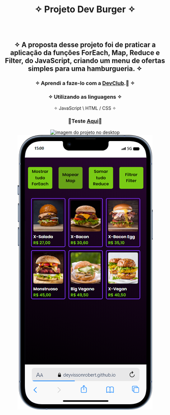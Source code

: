<div align="center">
  
# ✧ Projeto Dev Burger ✧
<br> <br>

## ✧ A proposta desse projeto foi de praticar a aplicação da funções ForEach, Map, Reduce e Filter, do JavaScript, criando um menu de ofertas simples para uma hamburgueria. ✧
### ✧ Aprendi a faze-lo com a <a href="https://rodolfomori.com.br/devclub/" target="_blank">DevClub</a>.🚀 ✧

### ✧ Utilizando as linguagens ✧
✧ JavaScript \ HTML / CSS ✧
### <p>👾Teste <a href="https://deyvissonrobert.github.io/Projeto-7-Dev-Burger/" target="_blank">Aqui</a>👾</p>
  </div>

<div align="center" display="inline-block">
<img  alt="imagem do projeto no desktop" src="https://github.com/DeyvissonRobert/Projeto-7-Dev-Burger/blob/main/img/Dev%20Burger%20pc.gif">
<img alt="imagem do projeto no mobile" src="https://github.com/DeyvissonRobert/Projeto-7-Dev-Burger/blob/main/img/DevBurger%20mobile.png">
</div>
